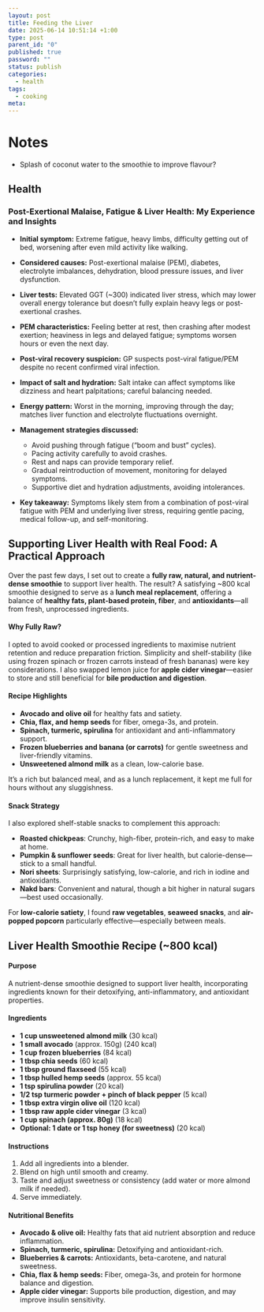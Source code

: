 ```yaml
---
layout: post
title: Feeding the Liver
date: 2025-06-14 10:51:14 +1:00
type: post
parent_id: "0"
published: true
password: ""
status: publish
categories:
  - health
tags:
  - cooking
meta:
---
```


# Notes

- Splash of coconut water to the smoothie to improve flavour?

## Health

### Post-Exertional Malaise, Fatigue & Liver Health: My Experience and Insights

- **Initial symptom:** Extreme fatigue, heavy limbs, difficulty getting out of
  bed, worsening after even mild activity like walking.
- **Considered causes:** Post-exertional malaise (PEM), diabetes, electrolyte
  imbalances, dehydration, blood pressure issues, and liver dysfunction.
- **Liver tests:** Elevated GGT (~300) indicated liver stress, which may lower
  overall energy tolerance but doesn’t fully explain heavy legs or
  post-exertional crashes.
- **PEM characteristics:** Feeling better at rest, then crashing after modest
  exertion; heaviness in legs and delayed fatigue; symptoms worsen hours or even
  the next day.
- **Post-viral recovery suspicion:** GP suspects post-viral fatigue/PEM despite
  no recent confirmed viral infection.
- **Impact of salt and hydration:** Salt intake can affect symptoms like
  dizziness and heart palpitations; careful balancing needed.
- **Energy pattern:** Worst in the morning, improving through the day; matches
  liver function and electrolyte fluctuations overnight.
- **Management strategies discussed:**

  - Avoid pushing through fatigue (“boom and bust” cycles).
  - Pacing activity carefully to avoid crashes.
  - Rest and naps can provide temporary relief.
  - Gradual reintroduction of movement, monitoring for delayed symptoms.
  - Supportive diet and hydration adjustments, avoiding intolerances.

- **Key takeaway:** Symptoms likely stem from a combination of post-viral
  fatigue with PEM and underlying liver stress, requiring gentle pacing, medical
  follow-up, and self-monitoring.

## Supporting Liver Health with Real Food: A Practical Approach

Over the past few days, I set out to create a **fully raw, natural, and
nutrient-dense smoothie** to support liver health. The result? A satisfying ~800
kcal smoothie designed to serve as a **lunch meal replacement**, offering a
balance of **healthy fats, plant-based protein, fiber**, and
**antioxidants**—all from fresh, unprocessed ingredients.

#### Why Fully Raw?

I opted to avoid cooked or processed ingredients to maximise nutrient retention
and reduce preparation friction. Simplicity and shelf-stability (like using
frozen spinach or frozen carrots instead of fresh bananas) were key
considerations. I also swapped lemon juice for **apple cider vinegar**—easier to
store and still beneficial for **bile production and digestion**.

#### Recipe Highlights

- **Avocado and olive oil** for healthy fats and satiety.
- **Chia, flax, and hemp seeds** for fiber, omega-3s, and protein.
- **Spinach, turmeric, spirulina** for antioxidant and anti-inflammatory
  support.
- **Frozen blueberries and banana (or carrots)** for gentle sweetness and
  liver-friendly vitamins.
- **Unsweetened almond milk** as a clean, low-calorie base.

It’s a rich but balanced meal, and as a lunch replacement, it kept me full for
hours without any sluggishness.

#### Snack Strategy

I also explored shelf-stable snacks to complement this approach:

- **Roasted chickpeas**: Crunchy, high-fiber, protein-rich, and easy to make at
  home.
- **Pumpkin & sunflower seeds**: Great for liver health, but calorie-dense—stick
  to a small handful.
- **Nori sheets**: Surprisingly satisfying, low-calorie, and rich in iodine and
  antioxidants.
- **Nakd bars**: Convenient and natural, though a bit higher in natural
  sugars—best used occasionally.

For **low-calorie satiety**, I found **raw vegetables**, **seaweed snacks**, and
**air-popped popcorn** particularly effective—especially between meals.

## Liver Health Smoothie Recipe (~800 kcal)

#### Purpose

A nutrient-dense smoothie designed to support liver health, incorporating
ingredients known for their detoxifying, anti-inflammatory, and antioxidant
properties.

#### Ingredients

- **1 cup unsweetened almond milk** (30 kcal)
- **1 small avocado** (approx. 150g) (240 kcal)
- **1 cup frozen blueberries** (84 kcal)
- **1 tbsp chia seeds** (60 kcal)
- **1 tbsp ground flaxseed** (55 kcal)
- **1 tbsp hulled hemp seeds** (approx. 55 kcal)
- **1 tsp spirulina powder** (20 kcal)
- **1/2 tsp turmeric powder + pinch of black pepper** (5 kcal)
- **1 tbsp extra virgin olive oil** (120 kcal)
- **1 tbsp raw apple cider vinegar** (3 kcal)
- **1 cup spinach (approx. 80g)** (18 kcal)
- **Optional: 1 date or 1 tsp honey (for sweetness)** (20 kcal)

#### Instructions

1.  Add all ingredients into a blender.
2.  Blend on high until smooth and creamy.
3.  Taste and adjust sweetness or consistency (add water or more almond milk if
    needed).
4.  Serve immediately.

#### Nutritional Benefits

- **Avocado & olive oil:** Healthy fats that aid nutrient absorption and reduce
  inflammation.
- **Spinach, turmeric, spirulina:** Detoxifying and antioxidant-rich.
- **Blueberries & carrots:** Antioxidants, beta-carotene, and natural sweetness.
- **Chia, flax & hemp seeds:** Fiber, omega-3s, and protein for hormone balance
  and digestion.
- **Apple cider vinegar:** Supports bile production, digestion, and may improve
  insulin sensitivity.
